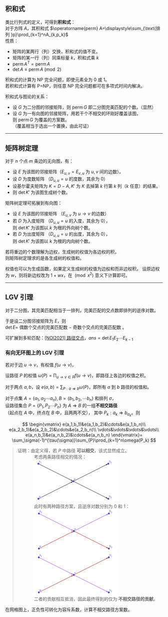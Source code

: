 ## 积和式
类比行列式的定义，可得到**积和式**：  
对于方阵 $A$，其积和式 $\operatorname{perm} A=\displaystyle\sum_{\text{排列 }p}\prod_{k=1}^nA_{k,p_k}$  
性质：
- 矩阵的某两行（列）交换，积和式的值不变。
- 矩阵的某一行（列）同乘标量 $k$，积和式乘 $k$
- $\operatorname{perm}A^T=\operatorname{perm}A$
- $\det A\equiv\operatorname{perm} A\pmod 2$

积和式的计算为 NP 完全问题，即使元素全为 $0$ 或 $1$。  
若积和式计算有 P=NP，则任意 NP 完全问题都可在多项式时间内解决。  

积和式与图论的关系：
- 设 $G$ 为二分图的邻接矩阵，则 $\operatorname{perm} G$ 即二分图完美匹配的个数。（显然）
- 设 $G$ 为一有向图的邻接矩阵，用若干个不相交的环刚好覆盖该图，  
  则 $\operatorname{perm} G$ 为覆盖的方案数。  
  （覆盖相当于选出一个置换，由此可证）

---------------------------------------

## 矩阵树定理
对于 $n$ 个点 $m$ 条边的无向图，有：  
- 设 $E$ 为该图的邻接矩阵（$E_{u,v}=E_{v,u}$ 为 $u,v$ 间的边数）。
- 设 $D$ 为度数矩阵 （$D_{u,u}=u$ 的度数，其余为 $0$）
- 设基尔霍夫矩阵为 $K=D-A,K'$ 为 $K$ 去掉第 $k$ 行第 $k$ 列（$k$ 任意）的结果。
- 则 $\det K'$ 为该图生成树个数。

矩阵树定理可拓展到有向图：
- 设 $E$ 为该图的邻接矩阵 （$E_{u,v}$ 为 $u\rightarrow v$ 的边数）
- 若 $D$ 为入度矩阵 （$D_{u,u}=u$ 的入度，其余为 $0$），  
  则 $\det K'$ 为该图以 $k$ 为根的外向树个数。
- 若 $D$ 为出度矩阵 （$D_{u,u}=u$ 的出度，其余为 $0$），  
  则 $\det K'$ 为该图以 $k$ 为根的内向树个数。

若将重边的个数理解为边权，生成树的权值为各边权的积，  
则矩阵树定理求的是各生成树的权值和。

权值也可以为生成函数，如果定义生成树的权值为边权和而非边权积，
设原边权为 $w$，则将新边权改为 $1+wx$，在 $\pmod{x^2}$ 意义下计算即可。

----------------------------------

## LGV 引理
对于二分图，其完美匹配相当于一排列，完美匹配的交点数即排列的逆序对数。

于是设二分图邻接矩阵为 $E$，则  
$\det E=$ 偶数个交点的完美匹配数 $-$ 奇数个交点的完美匹配数 。  

可扩展到多轮匹配：[[NOI2021] 路径交点](https://www.luogu.com.cn/problem/P7736)，$ans=\det E_1E_2\cdots E_{k-1}$


### 有向无环图上的 LGV 引理

若对于边 $u\rightarrow v$，有权值 $f(u\rightarrow v)$，

设路径 $P$ 的权值 $\omega(P)=\displaystyle\prod_{u\rightarrow v\in P}f(u\rightarrow v)$，即路径上各边的权值之积。

对于两点 $a,b$，设 $e(a,b)=\displaystyle\sum_{P:a\Rightarrow b}\omega(P)$，即所有 $a$ 到 $b$ 路径的权值和。

对于点集 $A=\{a_1,a_2\cdots a_n\},B=\{b_1,b_2,\cdots b_n\}$ 和排列 $\sigma$，  
设路径集合 $P=\{P_1,P_2\cdots P_n\}$ 为 $A\Rightarrow B$ 的一组**不相交路径**  
（起点在 $A$ 中，终点在 $B$ 中，且两两不交），
  其中 $P_k:a_k\Rightarrow b_{\sigma_k}$。则

$$
\begin{vmatrix}
e(a_1,b_1)&e(a_1,b_2)&\cdots&e(a_1,b_n)\\
e(a_2,b_1)&e(a_2,b_2)&\cdots&e(a_2,b_n)\\
\vdots&\vdots&\vdots&\vdots\\
e(a_n,b_1)&e(a_n,b_2)&\cdots&e(a_n,b_n)
\end{vmatrix}=
\sum_\sigma(-1)^{\tau(\sigma)}\sum_{P}\prod_{k=1}^n\omega(P_k)
$$

> 证明：由定义得，若 $P$ 中路径 **可以相交**，该式显然成立。  
> $\qquad\quad$ 考虑两条路径相交的情况：  
> $\qquad\quad$<img src=./lgv.png width=270 height=135>  
> $\qquad\quad$ 此时有两种路径方案，且逆序对数分别为 $0$ 和 $1$：  
> $\qquad\quad$<img src=./lgv1.png width=270 height=135>   
> $\qquad\quad$<img src=lgv2.png width=270 height=135>   
> $\qquad\quad$ 二者的贡献相互抵消，因此最终得到的仅为 **不相交路径的贡献**。 

在网格图上，正负性可转化为容斥系数，计算不相交路径方案数。